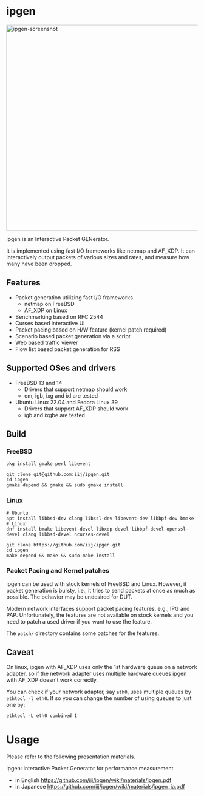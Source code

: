 # ipgen

<img width="542" alt="ipgen-screenshot" src="https://github.com/iij/ipgen/assets/1812064/55bf0f31-e2e9-4682-b0af-2817cd57bb81">


ipgen is an Interactive Packet GENerator.

It is implemented using fast I/O frameworks like netmap and AF_XDP.
It can interactively output packets of various sizes and rates, and measure how many have been dropped.


## Features

- Packet generation utilizing fast I/O frameworks
  - netmap on FreeBSD
  - AF_XDP on Linux
- Benchmarking based on RFC 2544
- Curses based interactive UI
- Packet pacing based on H/W feature (kernel patch required)
- Scenario based packet generation via a script
- Web based traffic viewer
- Flow list based packet generation for RSS


## Supported OSes and drivers

- FreeBSD 13 and 14
  - Drivers that support netmap should work
  - em, igb, ixg and ixl are tested
- Ubuntu Linux 22.04 and Fedora Linux 39
  - Drivers that support AF_XDP should work
  - igb and ixgbe are tested

## Build

### FreeBSD

```
pkg install gmake perl libevent

git clone git@github.com:iij/ipgen.git
cd ipgen
gmake depend && gmake && sudo gmake install
```

### Linux

```
# Ubuntu
apt install libbsd-dev clang libssl-dev libevent-dev libbpf-dev bmake
# Linux
dnf install bmake libevent-devel libxdp-devel libbpf-devel openssl-devel clang libbsd-devel ncurses-devel

git clone https://github.com/iij/ipgen.git
cd ipgen
make depend && make && sudo make install
```

### Packet Pacing and Kernel patches

ipgen can be used with stock kernels of FreeBSD and Linux.
However, it packet generation is bursty, i.e., it tries to send
packets at once as much as possible.
The behavior may be undesired for DUT.

Modern network interfaces support packet pacing features, e.g., IPG and PAP.
Unfortunately, the features are not available on stock kernels and
you need to patch a used driver if you want to use the feature.

The `patch/` directory contains some patches for the features.


## Caveat

On linux, ipgen with AF_XDP uses only the 1st hardware queue on a network
adapter, so if the network adapter uses multiple hardware queues
ipgen with AF_XDP doesn't work correctly.

You can check if your network adapter, say `eth0`, uses
multiple queues by `ethtool -l eth0`.
If so you can change the number of using queues to just one by:

```
ethtool -L eth0 combined 1
```

# Usage

Please refer to the following presentation materials.

ipgen: Interactive Packet Generator for performance measurement
- in English https://github.com/iij/ipgen/wiki/materials/ipgen.pdf
- in Japanese https://github.com/iij/ipgen/wiki/materials/ipgen_ja.pdf

